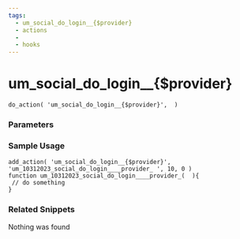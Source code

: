 ```yaml
---
tags: 
  - um_social_do_login__{$provider}
  - actions
  - 
  - hooks
---
```

# um\_social\_do\_login\_\_{$provider}

``` php:no-line-numbers
do_action( 'um_social_do_login__{$provider}',  )
```
<div class='hook-sep'></div>

### Parameters

<div class='hook-sep'></div>



### Sample Usage

``` php:no-line-numbers
add_action( 'um_social_do_login__{$provider}', 'um_10312023_social_do_login____provider_ ', 10, 0 )
function um_10312023_social_do_login____provider_(  ){
 // do something
}
```
<div class='hook-sep'></div>



### Related Snippets

Nothing was found

